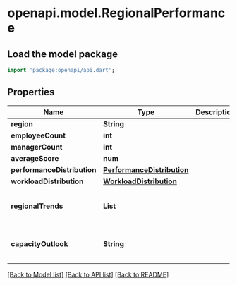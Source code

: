 # openapi.model.RegionalPerformance

## Load the model package
```dart
import 'package:openapi/api.dart';
```

## Properties
Name | Type | Description | Notes
------------ | ------------- | ------------- | -------------
**region** | **String** |  | 
**employeeCount** | **int** |  | 
**managerCount** | **int** |  | 
**averageScore** | **num** |  | 
**performanceDistribution** | [**PerformanceDistribution**](PerformanceDistribution.md) |  | 
**workloadDistribution** | [**WorkloadDistribution**](WorkloadDistribution.md) |  | 
**regionalTrends** | **List<String>** |  | [optional] [default to const []]
**capacityOutlook** | **String** |  | [optional] [default to 'stable']

[[Back to Model list]](../README.md#documentation-for-models) [[Back to API list]](../README.md#documentation-for-api-endpoints) [[Back to README]](../README.md)


